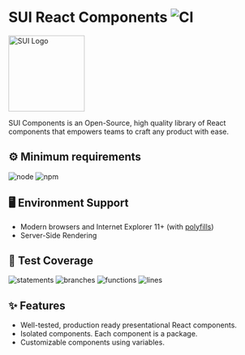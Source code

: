 # SUI React Components ![CI](https://github.com/SUI-Components/sui-components/workflows/CI/badge.svg)

<img src="https://avatars2.githubusercontent.com/u/13288987?s=200&v=4" alt="SUI Logo" width="150">

SUI Components is an Open-Source, high quality library of React components that empowers teams to craft any product with ease.

## ⚙️ Minimum requirements
![node](https://shields.io/badge/node-v16+-lightgray?logo=nodedotjs&logoWidth=20&style=for-the-badge)
![npm](https://shields.io/badge/npm-v7+-lightgrey?logo=npm&logoWidth=20&style=for-the-badge)

## 🖥 Environment Support

- Modern browsers and Internet Explorer 11+ (with [polyfills](https://github.com/SUI-Components/sui/tree/master/packages/sui-polyfills))
- Server-Side Rendering

## 🧪 Test Coverage

![statements](https://shields.io/badge/statements-75.96%25-yellow)
![branches](https://shields.io/badge/branches-63.14%25-red)
![functions](https://shields.io/badge/functions-65.25%25-red)
![lines](https://shields.io/badge/lines-77.71%25-yellow)

## ✨ Features

- Well-tested, production ready presentational React components.
- Isolated components. Each component is a package.
- Customizable components using variables.
